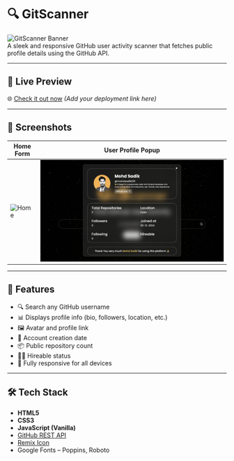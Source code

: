 # 🔍 GitScanner

![GitScanner Banner](./git-scanner-home.png)  
A sleek and responsive GitHub user activity scanner that fetches public profile details using the GitHub API.

---

## 🚀 Live Preview

🌐 [Check it out now](#) *(Add your deployment link here)*

---

## 📸 Screenshots

| Home Form | User Profile Popup |
|-----------|---------------------|
| ![Home](./git-scanner-home.png) | ![Popup](git-scanner-result.png) |

---

## 🧠 Features

- 🔍 Search any GitHub username
- 📊 Displays profile info (bio, followers, location, etc.)
- 🖼 Avatar and profile link
- 📅 Account creation date
- 📦 Public repository count
- 🧑‍💼 Hireable status
- 📱 Fully responsive for all devices

---

## 🛠️ Tech Stack

- **HTML5**
- **CSS3**
- **JavaScript (Vanilla)**
- [GitHub REST API](https://docs.github.com/en/rest)
- [Remix Icon](https://remixicon.com/)
- Google Fonts – Poppins, Roboto


